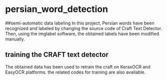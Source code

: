 # persian_word_detection
##semi-automatic data labeling
In this project, Persian words have been recognized and labeled by changing the source code of Craft Text Detector.
Then, using the imglabel software, the obtained labels have been modified manually.

## training the CRAFT text detector
The obtained data has been used to retrain the craft on KerasOCR and EasyOCR platforms. the related codes for training are also available.
